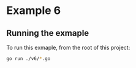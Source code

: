 # Example 6

## Running the exmaple

To run this exmaple, from the root of this project:

```sh
go run ./v6/*.go
```

